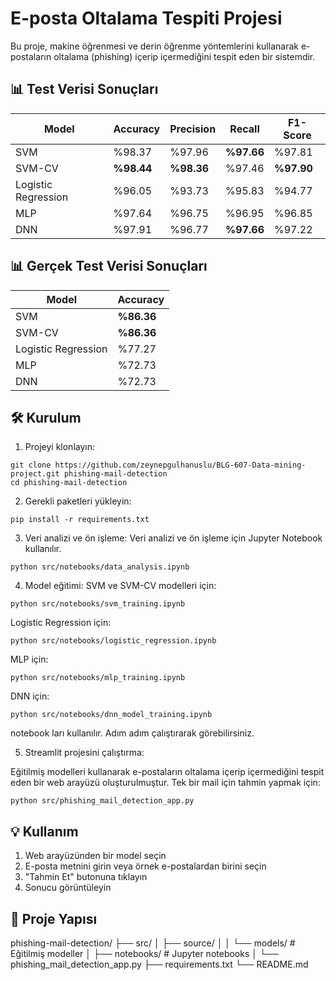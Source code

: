 # E-posta Oltalama Tespiti Projesi

Bu proje, makine öğrenmesi ve derin öğrenme yöntemlerini kullanarak e-postaların oltalama (phishing) içerip içermediğini tespit eden bir sistemdir.


## 📊 Test Verisi Sonuçları

| Model | Accuracy | Precision | Recall | F1-Score |
|-------|----------|-----------|---------|-----------|
| SVM | %98.37 | %97.96 | **%97.66** | %97.81 |
| SVM-CV | **%98.44** | **%98.36** | %97.46 | **%97.90** |
| Logistic Regression | %96.05 | %93.73 | %95.83 | %94.77 |
| MLP | %97.64 | %96.75 | %96.95 | %96.85 |
| DNN | %97.91 | %96.77 | **%97.66** | %97.22 |


## 📊 Gerçek Test Verisi Sonuçları

| Model | Accuracy |
|-------|----------|
| SVM | **%86.36**| 
| SVM-CV | **%86.36** | 
| Logistic Regression | %77.27 |
| MLP | %72.73 |
| DNN | %72.73 |

## 🛠 Kurulum

1. Projeyi klonlayın: 
```
git clone https://github.com/zeynepgulhanuslu/BLG-607-Data-mining-project.git phishing-mail-detection
cd phishing-mail-detection 
```
2. Gerekli paketleri yükleyin:
```
pip install -r requirements.txt
```
3. Veri analizi ve ön işleme:
Veri analizi ve ön işleme için Jupyter Notebook kullanılır. 
```
python src/notebooks/data_analysis.ipynb
```
4. Model eğitimi:
SVM ve SVM-CV modelleri için:
```
python src/notebooks/svm_training.ipynb
```
Logistic Regression için:
```
python src/notebooks/logistic_regression.ipynb
```
MLP için:
```
python src/notebooks/mlp_training.ipynb
```
DNN için:
```
python src/notebooks/dnn_model_training.ipynb
```
notebook ları kullanılır. Adım adım çalıştırarak görebilirsiniz.

5. Streamlit projesini çalıştırma:

Eğitilmiş modelleri kullanarak e-postaların oltalama içerip içermediğini tespit eden bir web arayüzü oluşturulmuştur.
Tek bir mail için tahmin yapmak için:
```
python src/phishing_mail_detection_app.py
```
## 💡 Kullanım

1. Web arayüzünden bir model seçin
2. E-posta metnini girin veya örnek e-postalardan birini seçin
3. "Tahmin Et" butonuna tıklayın
4. Sonucu görüntüleyin


## 📁 Proje Yapısı
phishing-mail-detection/
├── src/
│ ├── source/
│ │ └── models/ # Eğitilmiş modeller
│ ├── notebooks/ # Jupyter notebooks
│ └── phishing_mail_detection_app.py
├── requirements.txt
└── README.md


